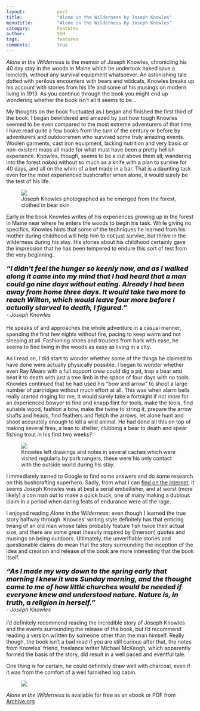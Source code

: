 ```yaml
---
layout:            post
title:             "Alone in the Wilderness by Joseph Knowles"
menutitle:         "Alone in the Wilderness by Joseph Knowles"
category:          Features
author:            SSH
tags:              features  
comments:          true
---
```


*Alone in the Wilderness* is the memoir of Joseph Knowles, chronicling his 40 day stay in the woods in Maine which he undertook naked save a loincloth, without any survival equipment whatsoever.  An astonishing tale dotted with perilous encounters with bears and wildcats, Knowles breaks up his account with stories from his life and some of his musings on modern living in 1913.  As you continue through the book you might end up wondering whether the book isn’t all it seems to be...

My thoughts on the book fluctuated as I began and finished the first third of the book.  I began bewildered and amazed by just how tough Knowles seemed to be even compared to the most extreme adventurers of that time.  I have read quite a few books from the turn of the century or before by adventurers and outdoorsmen who survived some truly amazing events.  Woolen garments, cast iron equipment, lacking nutrition and very basic or non-existent maps all made for what must have been a pretty hellish experience.  Knowles, though, seems to be a cut above them all; wandering into the forest *naked* without so much as a knife with a plan to survive for 40 days, and all on the whim of a bet made in a bar.  That is a daunting task even for the most experienced bushcrafter when alone, it would surely be the test of his life.

<figure>
<img src="{{ site.github.url }}/media/img/alonewild/joseph.jpg" />
<figcaption>Joseph Knowles photographed as he emerged from the forest, clothed in bear skin. </figcaption>
</figure>

Early in the book Knowles writes of his experiences growing up in the forest in Maine near where he enters the woods to begin his task.  While giving no specifics, Knowles hints that some of the techniques he learned from his mother during childhood will help him to not just survive, but thrive in the wilderness during his stay.  His stories about his childhood certainly gave the impression that he has been tempered to endure this sort of test from the very beginning.


<p style="font-style: italic; font-weight: 800; font-size: 18px;">
“I didn't feel the hunger so keenly now, and as I walked along it came into my mind that I had heard that a man could go nine days without eating. Already I had been away from home three days. It would take two more to reach Wilton, which would leave four more before I actually starved to death, I figured.”
   <br><span style="font-style: italic; font-weight: 400; font-size: 14px;"> - Joseph Knowles</span>
</p> 

He speaks of and approaches the whole adventure in a casual manner, spending the first few nights without fire, pacing to keep warm and not sleeping at all.  Fashioning shoes and trousers from bark with ease, he seems to find living in the woods as easy as living in a city.

As I read on, I did start to wonder whether some of the things he claimed to have done were actually physically possible.  I began to wonder whether even Ray Mears with a full support crew could dig a pit, trap a bear and beat it to death with just a tree limb in the space of four days with no tools.  Knowles continued that he had used his “bow and arrow” to shoot a large number of partridges without much effort at all.  This was when alarm bells really started ringing for me, it would surely take a fortnight if not more for an experienced bowyer to find and knapp flint for tools, make the tools, find suitable wood, fashion a bow, make the twine to string it, prepare the arrow shafts and heads, find feathers and fletch the arrows, let alone hunt and shoot accurately enough to kill a wild animal.  He had done all this on top of making several fires, a lean to shelter, clubbing a bear to death and spear fishing trout in his first two weeks? 

<figure>
<img src="{{ site.github.url }}/media/img/alonewild/moose.jpg" />
<figcaption>Knowles left drawings and notes in several caches which were visited regularly by park rangers, these were his only contact with the outside world during his stay.</figcaption>
</figure>

I immediately turned to Google to find some answers and do some research on this bushcrafting superhero.  Sadly, from what I can [find on the internet](http://www.bostonmagazine.com/news/article/2013/03/26/naked-joe-knowles-nature-man-woods/), it seems Joseph Knowles was at best a serial embellisher, and at worst (more likely) a con man out to make a quick buck, one of many making a dubious claim in a period when daring feats of endurance were all the rage.  

I enjoyed reading *Alone in the Wilderness*; even though I  learned the true story halfway through.  Knowles’ writing style definitely has that enticing twang of an old man whose tales probably feature fish twice their actual size, and there are some great (heavily inspired by Emerson) quotes and musings on being outdoors.  Ultimately, the unverifiable stories and questionable claims do mean that the story surrounding the inception of the idea and creation and release of the book are more interesting that the book itself.  

<p style="font-style: italic; font-weight: 800; font-size: 18px;">
“As I made my way down to the spring early that morning I knew it was Sunday morning, and the thought came to me of how little churches would be needed if everyone knew and understood nature. Nature is, in truth, a religion in herself.”
   <br><span style="font-style: italic; font-weight: 400; font-size: 14px;"> - Joseph Knowles</span>
</p> 

I’d definitely recommend reading the incredible story of Joseph Knowles and the events surrounding the release of the book, but I’d recommend reading a version written by someone other than the man himself.  Really though, the book isn’t a bad read if you are still curious after that, the notes from Knowles’ friend, freelance writer Michael McKeogh, which apparently formed the basis of the story, did result in a well paced and eventful tale.

One thing is for certain, he could definitely draw well with charcoal, even if it was from the comfort of a well furnished log cabin.

<figure>
<img src="{{ site.github.url }}/media/img/alonewild/doe.jpg" />
</figure>

*Alone in the Wilderness* is available for free as an ebook or PDF from [Archive.org](https://archive.org/details/aloneinwilderne00knowgoog)
